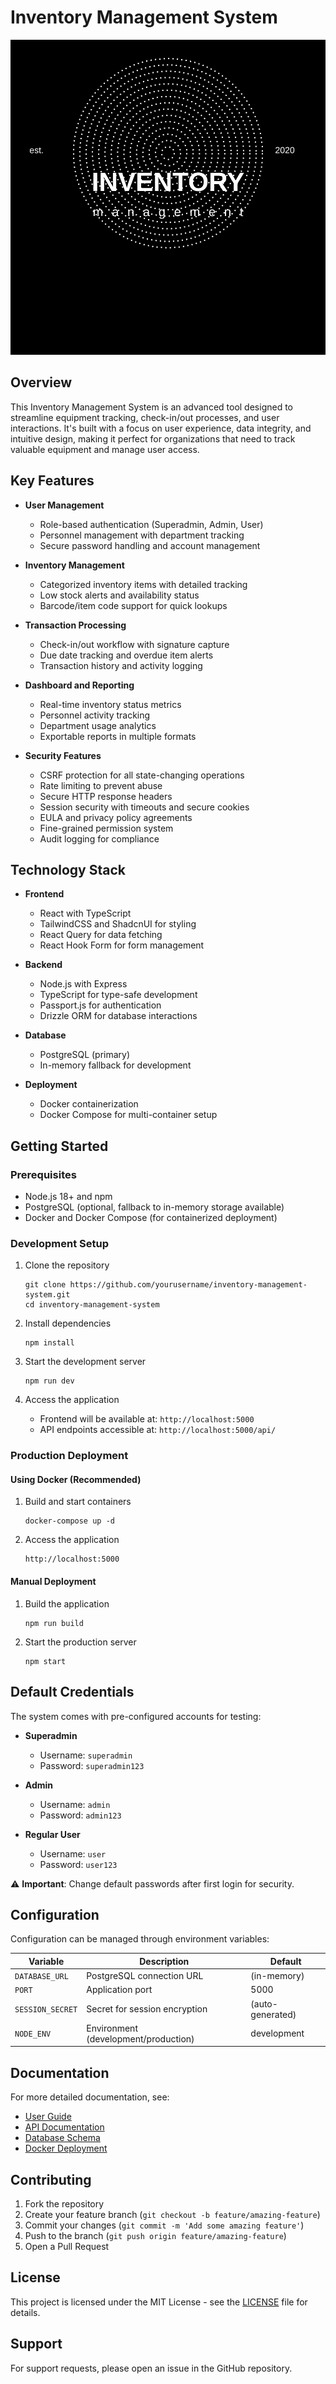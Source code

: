 # Inventory Management System

![Inventory Tracker Logo](client/src/assets/images/inventory-logo.svg)

## Overview

This Inventory Management System is an advanced tool designed to streamline equipment tracking, check-in/out processes, and user interactions. It's built with a focus on user experience, data integrity, and intuitive design, making it perfect for organizations that need to track valuable equipment and manage user access.

## Key Features

- **User Management**
  - Role-based authentication (Superadmin, Admin, User)
  - Personnel management with department tracking
  - Secure password handling and account management

- **Inventory Management**
  - Categorized inventory items with detailed tracking
  - Low stock alerts and availability status
  - Barcode/item code support for quick lookups

- **Transaction Processing**
  - Check-in/out workflow with signature capture
  - Due date tracking and overdue item alerts
  - Transaction history and activity logging

- **Dashboard and Reporting**
  - Real-time inventory status metrics
  - Personnel activity tracking
  - Department usage analytics
  - Exportable reports in multiple formats

- **Security Features**
  - CSRF protection for all state-changing operations
  - Rate limiting to prevent abuse
  - Secure HTTP response headers
  - Session security with timeouts and secure cookies
  - EULA and privacy policy agreements
  - Fine-grained permission system
  - Audit logging for compliance

## Technology Stack

- **Frontend**
  - React with TypeScript
  - TailwindCSS and ShadcnUI for styling
  - React Query for data fetching
  - React Hook Form for form management

- **Backend**
  - Node.js with Express
  - TypeScript for type-safe development
  - Passport.js for authentication
  - Drizzle ORM for database interactions

- **Database**
  - PostgreSQL (primary)
  - In-memory fallback for development

- **Deployment**
  - Docker containerization
  - Docker Compose for multi-container setup

## Getting Started

### Prerequisites

- Node.js 18+ and npm
- PostgreSQL (optional, fallback to in-memory storage available)
- Docker and Docker Compose (for containerized deployment)

### Development Setup

1. Clone the repository
   ```
   git clone https://github.com/yourusername/inventory-management-system.git
   cd inventory-management-system
   ```

2. Install dependencies
   ```
   npm install
   ```

3. Start the development server
   ```
   npm run dev
   ```

4. Access the application
   - Frontend will be available at: `http://localhost:5000`
   - API endpoints accessible at: `http://localhost:5000/api/`

### Production Deployment

#### Using Docker (Recommended)

1. Build and start containers
   ```
   docker-compose up -d
   ```

2. Access the application
   ```
   http://localhost:5000
   ```

#### Manual Deployment

1. Build the application
   ```
   npm run build
   ```

2. Start the production server
   ```
   npm start
   ```

## Default Credentials

The system comes with pre-configured accounts for testing:

- **Superadmin**
  - Username: `superadmin`
  - Password: `superadmin123`

- **Admin**
  - Username: `admin`
  - Password: `admin123`

- **Regular User**
  - Username: `user`
  - Password: `user123`

⚠️ **Important**: Change default passwords after first login for security.

## Configuration

Configuration can be managed through environment variables:

| Variable | Description | Default |
|----------|-------------|---------|
| `DATABASE_URL` | PostgreSQL connection URL | (in-memory) |
| `PORT` | Application port | 5000 |
| `SESSION_SECRET` | Secret for session encryption | (auto-generated) |
| `NODE_ENV` | Environment (development/production) | development |

## Documentation

For more detailed documentation, see:

- [User Guide](docs/USER_GUIDE.md)
- [API Documentation](docs/API.md)
- [Database Schema](docs/DATABASE.md)
- [Docker Deployment](docs/DOCKER.md)

## Contributing

1. Fork the repository
2. Create your feature branch (`git checkout -b feature/amazing-feature`)
3. Commit your changes (`git commit -m 'Add some amazing feature'`)
4. Push to the branch (`git push origin feature/amazing-feature`)
5. Open a Pull Request

## License

This project is licensed under the MIT License - see the [LICENSE](LICENSE) file for details.

## Support

For support requests, please open an issue in the GitHub repository.